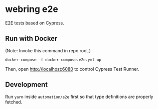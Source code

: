 # webring e2e

E2E tests based on Cypress.

## Run with Docker

(Note: Invoke this command in repo root.)

```
docker-compose -f docker-compose.e2e.yml up
```

Then, open <http://localhost:6080> to control Cypress Test Runner.

## Development

Run `yarn` inside `automation/e2e` first so that type definitions are properly fetched.
